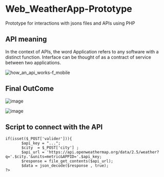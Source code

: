 # Web_WeatherApp-Prototype
Prototype for interactions with jsons files and APIs using PHP
## API meaning 
In the context of APIs, the word Application refers to any software with a distinct function. Interface can be thought of as a contract of service between two applications. 

![how_an_api_works-f_mobile](https://github.com/ChaiouraMohammed/Web_WeatherApp-Prototype/assets/91562298/b5113bcc-ba8a-44d5-9fb3-987551af1543)

## Final OutCome 

![image](https://github.com/ChaiouraMohammed/Web_WeatherApp-Prototype/assets/91562298/a57c8315-84de-4442-b2a5-569502d9c8cd)

![image](https://github.com/ChaiouraMohammed/Web_WeatherApp-Prototype/assets/91562298/5e4da61e-a565-4cfb-b1b4-b002e2f26a15)

## Script to connect with the API 
```
if(isset($_POST['valider'])){
       $api_key = "...";
       $city  = $_POST['city'] ;
       $api_url = 'https://api.openweathermap.org/data/2.5/weather?q='.$city.'&units=metric&APPID='.$api_key; 
       $response = file_get_contents($api_url);
       $data = json_decode($response , true);
?>
```
